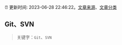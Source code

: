 :alarm_clock: 更新时间: 2023-06-28 22:46:22。[文章来源](/README.md)、[文章分类](/TAGS.md)

## Git、SVN


> 关键字：`Git`、`SVN`



